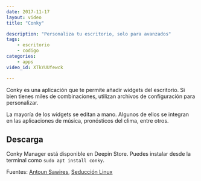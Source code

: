 ```yaml
---
date: 2017-11-17
layout: video
title: "Conky"

description: "Personaliza tu escritorio, solo para avanzados"
tags:
    - escritorio
    - codigo
categories:
    - apps
video_id: XTkYUUfewck

---
```

<!--more-->

Conky es una aplicación que te permite añadir widgets del escritorio. Si bien tienes miles de combinaciones, utilizan archivos de configuración para personalizar.

La mayoría de los widgets se editan a mano. Algunos de ellos se integran en las aplicaciones de música, pronósticos del clima, entre otros.

## Descarga

Conky Manager está disponible en Deepin Store. Puedes instalar desde la terminal como `sudo apt install conky`.

Fuentes: [Antoun Sawires](https://www.youtube.com/channel/UC4idXvzcHD9t_wddzAEOKxQ), [Seducción Linux](https://seduccionlinux.wordpress.com/2017/10/06/como-instalar-conky-en-deepin-tema-conky/)
